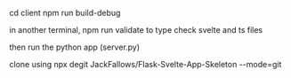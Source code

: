 cd client
npm run build-debug

in another terminal, npm run validate to type check svelte and ts files

then run the python app (server.py)

clone using npx degit JackFallows/Flask-Svelte-App-Skeleton --mode=git 